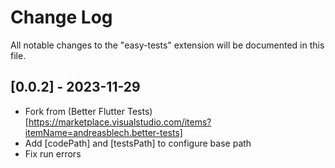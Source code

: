 # Change Log

All notable changes to the "easy-tests" extension will be documented in this file.

## [0.0.2] - 2023-11-29

- Fork from (Better Flutter Tests)[https://marketplace.visualstudio.com/items?itemName=andreasblech.better-tests]
- Add [codePath] and [testsPath] to configure base path
- Fix run errors
